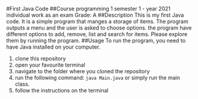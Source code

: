 #First Java Code
##Course
programming 1
semester 1 - year 2021
individual work as an exam
Grade: A
##Description
This is my first Java code. It is a simple program that manges a storage of items. 
The program outputs a menu and the user is asked to choose options. the program have different options to add, remove, list and search for items.
Please explore them by running the program.
##Usage
To run the program, you need to have Java installed on your computer.
1. clone this repository
2. open your favourite terminal
3. navigate to the folder where you cloned the repository
4. run the following command: `java Main.java` or simply run the main class.
5. follow the instructions on the terminal
